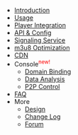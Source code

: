 - [Introduction](/en/README.md)
- [Usage](/en/usage.md)
- [Player Integration](/en/players.md)
- [API & Config](/en/API.md)
- [Signaling Service](/en/signaling.md)
- [m3u8 Optimization](/en/m3u8.md)
- [CDN](/en/CDN.md)
- Console<sup style="color:red;">new!</sup>
    - [Domain Binding](/en/bindings.md)
    - [Data Analysis](/en/data-explain.md)
    - [P2P Control](/en/p2p-control.md)
- [FAQ](/en/FAQ.md)
- More
  - [Design](/en/design.md)
  - [Change Log](/en/logs.md)
  - [Forum](/coming-soon)
  

